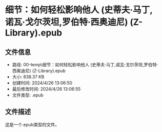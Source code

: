 ﻿# 细节：如何轻松影响他人 (史蒂夫·马丁,诺瓦·戈尔茨坦,罗伯特·西奥迪尼) (Z-Library).epub

## 文件信息
- 路径: 00-temp\细节：如何轻松影响他人 (史蒂夫·马丁,诺瓦·戈尔茨坦,罗伯特·西奥迪尼) (Z-Library).epub
- 大小: 838.37 KB
- 创建时间: 2024/4/26 13:06:50
- 最后修改时间: 2024/4/26 13:06:55
- 文件类型: .epub

## 文件描述
这是一个.epub类型的文件。


